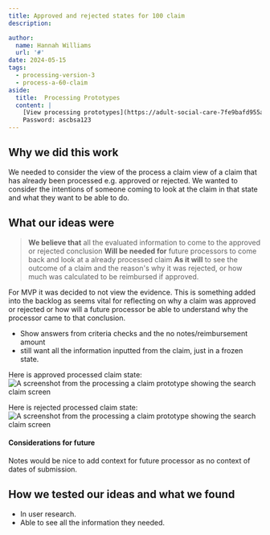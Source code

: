 ```yaml
---
title: Approved and rejected states for 100 claim
description: 

author:
  name: Hannah Williams
  url: '#'
date: 2024-05-15
tags:
  - processing-version-3
  - process-a-60-claim
aside:
  title:  Processing Prototypes
  content: |
    [View processing prototypes](https://adult-social-care-7fe9bafd955a.herokuapp.com/version-index?area=Processing) 
    Password: ascbsa123
---
```



## Why we did this work

We needed to consider the view of the process a claim view of a claim that has already been processed e.g. approved or rejected. We wanted to consider the intentions of someone coming to look at the claim in that state and what they want to be able to do.

## What our ideas were

>**We believe that** all the evaluated information to come to the approved or rejected conclusion
>**Will be needed for** future processors to come back and look at a already processed claim
>**As it will** to see the outcome of a claim and the reason's why it was rejected, or how much was calculated to be reimbursed if approved.

For MVP it was decided to not view the evidence. This is something added into the backlog as seems vital for reflecting on why a claim was approved or rejected or how will a future processor be able to understand why the processor came to that conclusion. 
- Show answers from criteria checks and the no notes/reimbursement amount 
- still want all the information inputted from the claim, just in a frozen state. 

Here is approved processed claim state:
![A screenshot from the processing a claim prototype showing the search claim screen](approved-claim-100.png "Claim ID search")


Here is rejected processed claim state:
![A screenshot from the processing a claim prototype showing the search claim screen](rejected-claim-100.png "Claim ID search")

#### Considerations for future

Notes would be nice to add context for future processor as no context of dates of submission.

## How we tested our ideas and what we found
- In user research. 
- Able to see all the information they needed.
